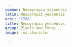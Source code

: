 ```yaml
---
common: Neopyropia yezoensis
latin: Neopyropia yezoensis
ncbi: '2788'
title: Neopyropia yezoensis
group: Plants and Fungi
image: .na.character

---
```

